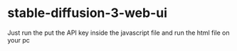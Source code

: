 # stable-diffusion-3-web-ui
Just run the put the API key inside the javascript file and run the html file on your pc
